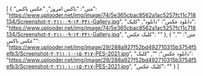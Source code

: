 [
  {
    "متن": "باکس امروز",
    "عکس باکس": "https://www.uplooder.net/img/image/74/5e365cbac8562a1ac5257fc11c718134/Screenshot-۲۰۲۱۱۰۰۹-۱۴۰۴۴۱-Gallery.jpg",
    "دانلود عکس": "دانلود",
    "کلیک": "https://www.uplooder.net/img/image/74/5e365cbac8562a1ac5257fc11c718134/Screenshot-۲۰۲۱۱۰۰۹-۱۴۰۴۴۱-Gallery.jpg",
    "کلیک عکس": ""
  },
  {
    "متن": "",
    "عکس باکس": "https://www.uplooder.net/img/image/29/288a927f52bd492710315b3754f5efb3/Screenshot-۲۰۲۱۱۰۱۰-۱۵۰۳۱۷-PES-2021.jpg",
    "دانلود عکس": "",
    "کلیک": "https://www.uplooder.net/img/image/29/288a927f52bd492710315b3754f5efb3/Screenshot-۲۰۲۱۱۰۱۰-۱۵۰۳۱۷-PES-2021.jpg",
    "کلیک عکس": ""
  }
]
